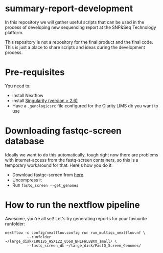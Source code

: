 # summary-report-development
In this repository we will gather useful scripts that can be used in the process of developing new sequencing report at the SNP&amp;Seq Technology platform.

This repository is not a repository for the final product and the final code. This is just a place to share scripts and ideas during the development process.

# Pre-requisites
You need to:
  - install Nextflow
  - install [Singularity (version > 2.6)](https://singularity.lbl.gov/install-linux#adding-the-mirror-and-installing)
  - Have a `.genologicsrc` file configured for the Clarity LIMS db you want to use


# Downloading fastqc-screen database
Ideally we want to do this automatically, tough right now there are problems with internet-access from the
fastq-screen containers, so this is a temporary workaround for that. Here's how you do it:

 - Download fastqc-screen from  [here](https://www.bioinformatics.babraham.ac.uk/projects/fastq_screen/fastq_screen_v0.13.0.tar.gz).
 - Uncompress it
 - Run `fastq_screen --get_genomes`


# How to run the nextflow pipeline
Awesome, you're all set! Let's try generating reports for your favourite runfolder:
```
nextflow -c config/nextflow.config run run_multiqc_nextflow.nf \
          --runfolder ~/large_disk/180126_HSX122_0568_BHLFWLBBXX_small/ \
          --fastq_screen_db ~/large_disk/FastQ_Screen_Genomes/
```
